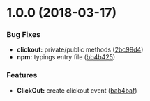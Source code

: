 <a name="1.0.0"></a>
# 1.0.0 (2018-03-17)


### Bug Fixes

* **clickout:** private/public methods ([2bc99d4](https://github.com/lorenzodianni/clickout/commit/2bc99d4))
* **npm:** typings entry file ([bb4b425](https://github.com/lorenzodianni/clickout/commit/bb4b425))


### Features

* **ClickOut:** create clickout event ([bab4baf](https://github.com/lorenzodianni/clickout/commit/bab4baf))



